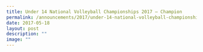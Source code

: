 ```yaml
---
title: Under 14 National Volleyball Championships 2017 – Champion
permalink: /announcements/2017/under-14-national-volleyball-championships-2017-champion/
date: 2017-05-18
layout: post
description: ""
image: ""
---
```

